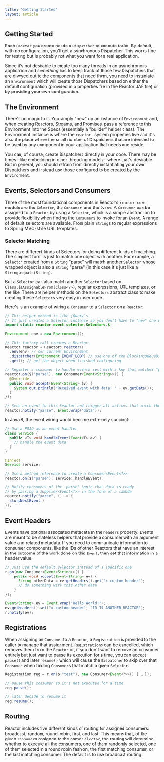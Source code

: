 ```yaml
---
title: "Getting Started"
layout: article
---
```


## Getting Started

Each `Reactor` you create needs a `Dispatcher` to execute tasks. By
default, with no configuration, you'll get a synchronous
Dispatcher. This works fine for testing but is probably not what you
want for a real application.

Since it's not desirable to create too many threads in an asynchronous
application and *something* has to keep track of those few Dispatchers
that are divvyed out to the components that need them, you need to
instaniate an `Environment` which will create those Dispatchers based on
either the default configuration (provided in a properties file in the
Reactor JAR file) or by providing your own configuration.

## The Environment

There's no magic to it. You simply "new" up an instance of `Environment`
and, when creating Reactors, Streams, and Promises, pass a reference to
this Environment into the Specs (essentially a "builder" helper
class). The Environment instance is where the `reactor.` system
properties live and it's also the place where the small number of
Dispatchers that are intended to be used by any component in your
application that needs one reside.

You can, of course, create Dispatchers directly in your code. There may
be times--like embedding in other threading models--where that's
desirable. But in general, you should refrain from directly
instantiating your own Dispatchers and instead use those configured to
be created by the `Environment`.

## Events, Selectors and Consumers

Three of the most foundational components in Reactor’s `reactor-core`
module are the `Selector`, the `Consumer`, and the `Event`. A `Consumer`
can be assigned to a `Reactor` by using a `Selector`, which is a simple
abstraction to provide flexibility when finding the `Consumer`s to
invoke for an `Event`. A range of default selectors are available. From
plain `String`s to regular expressions to Spring MVC-style URL
templates.

### Selector Matching

There are different kinds of Selectors for doing different kinds of
matching. The simplest form is just to match one object with
another. For example, a `Selector` created from a `String` "parse" will
match another `Selector` whose wrapped object is also a `String` "parse"
(in this case it's just like a `String.equals(String)`.

But a `Selector` can also match another `Selector` based on
`Class.isAssignableFrom(Class<?>)`, regular expressions, URL templates,
or the like. There are helper methods on the `Selectors` abstract class
to make creating these `Selector`s very easy in user code.

Here's is an example of wiring a `Consumer` to a `Selector` on a
`Reactor`:

```java
// This helper method is like jQuery’s.
// It just creates a Selector instance so you don’t have to "new" one up.
import static reactor.event.selector.Selectors.$;

Environment env = new Environment();

// This factory call creates a Reactor.
Reactor reactor = Reactors.reactor()
  .env(env) // our current Environment
  .dispatcher(Environment.EVENT_LOOP) // use one of the BlockingQueueDispatchers
  .get(); // get the object when finished configuring

// Register a consumer to handle events sent with a key that matches "parse"
reactor.on($("parse"), new Consumer<Event<String>>() {
  @Override
  public void accept(Event<String> ev) {
    System.out.println("Received event with data: " + ev.getData());
  }
});

// Send an event to this Reactor and trigger all actions that match the given key
reactor.notify("parse", Event.wrap("data"));
```

In Java 8, the event wiring would become extremely succinct:

```java
// Use a POJO as an event handler
class Service {
  public <T> void handleEvent(Event<T> ev) {
    // handle the event data
  }
}

@Inject
Service service;

// Use a method reference to create a Consumer<Event<T>>
reactor.on($("parse"), service::handleEvent);

// Notify consumers of the 'parse' topic that data is ready
// by passing a Supplier<Event<T>> in the form of a lambda
reactor.notify("parse", () -> {
  slurpNextEvent()
});
```

## Event Headers

Events have optional associated metadata in the `headers`
property. Events are meant to be stateless helpers that provide a
consumer with an argument value and related metadata. If you need to
communicate information to consumer components, like the IDs of other
Reactors that have an interest in the outcome of the work done on this
`Event`, then set that information in a header value.


```java
// Just use the default selector instead of a specific one
r.on(new Consumer<Event<String>>() {
    public void accept(Event<String> ev) {
      String otherData = ev.getHeaders().get("x-custom-header");
      // do something with this other data
    }
});

Event<String> ev = Event.wrap("Hello World!");
ev.getHeaders().set("x-custom-header", "ID_TO_ANOTHER_REACTOR");
r.notify(ev);
```

## Registrations

When assigning an `Consumer` to a `Reactor`, a `Registration` is
provided to the caller to manage that assignment. `Registration`s can be
cancelled, which removes them from the `Reactor` or, if you don't want
to remove an consumer entirely but just want to pause its execution for
a time, you can accept `pause()` and later `resume()` which will cause
the `Dispatcher` to skip over that `Consumer` when finding `Consumer`s
that match a given `Selector`.


```java
Registration reg = r.on($("test"), new Consumer<Event<?>>() { … });

// pause this consumer so it's not executed for a time
reg.pause();

// later decide to resume it
reg.resume();
```

## Routing

Reactor includes five different kinds of routing for assigned consumers:
broadcast, random, round-robin, first, and last. This means that, of the
given `Consumer`s assigned to the same `Selector`, the routing will
determine whether to execute all the consumers, one of them randomly
selected, one of them selected in a round robin fashion, the first
matching consumer, or the last matching consumer. The default is to use
broadcast routing.
